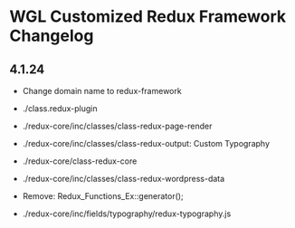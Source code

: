 # WGL Customized Redux Framework Changelog

## 4.1.24
* Change domain name to redux-framework
* ./class.redux-plugin
* ./redux-core/inc/classes/class-redux-page-render
* ./redux-core/inc/classes/class-redux-output: Custom Typography
* ./redux-core/class-redux-core
* ./redux-core/inc/classes/class-redux-wordpress-data
* Remove: Redux_Functions_Ex::generator();


* ./redux-core/inc/fields/typography/redux-typography.js
